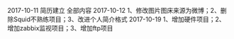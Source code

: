 2017-10-11 
简历建立 全部内容
2017-10-12 
1、修改图片图床来源为微博；2、删除Squid不熟练项目；3、改进个人简介格式
2017-10-19
1、增加硬件项目；2、增加zabbix监视项目；3、增加ftp项目


